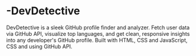 # -DevDetective
DevDetective is a sleek GitHub profile finder and analyzer. Fetch user data via GitHub API, visualize top languages, and get clean, responsive insights into any developer's GitHub profile. Built with HTML, CSS and JavaScript, CSS and using GitHub API.
